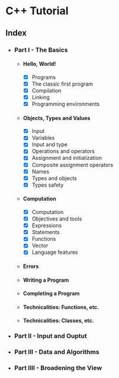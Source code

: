 # C++ Tutorial

## Index

- ### Part I - The Basics
    - #### Hello, World!
        - [X] Programs
        - [X] The classic first program
        - [X] Compilation
        - [X] Linking
        - [X] Programming environments
    - #### Objects, Types and Values
        - [X] Input
        - [X] Variables
        - [X] Input and type
        - [X] Operations and operators
        - [X] Assignment and initialization
        - [X] Composite assignment operators
        - [X] Names
        - [X] Types and objects
        - [X] Types safety
    - #### Computation
        - [X] Computation
        - [X] Objectives and tools
        - [X] Expressions
        - [X] Statements
        - [X] Functions
        - [X] Vector
        - [X] Language features
    - #### Errors
    - #### Writing a Program
    - #### Completing a Program
    - #### Technicalities: Functions, etc.
    - #### Technicalities: Classes, etc.
- ### Part II - Input and Ouptut
- ### Part III - Data and Algorithms
- ### Part IIII - Broadening the View